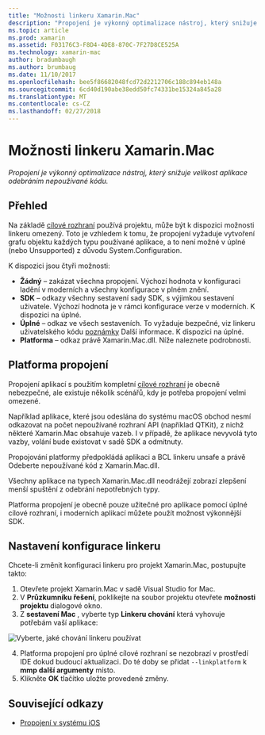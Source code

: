 ```yaml
---
title: "Možnosti linkeru Xamarin.Mac"
description: "Propojení je výkonný optimalizace nástroj, který snižuje velikost aplikace odebráním nepoužívané kódu."
ms.topic: article
ms.prod: xamarin
ms.assetid: F03176C3-F8D4-4DE8-870C-7F27D8CE525A
ms.technology: xamarin-mac
author: bradumbaugh
ms.author: brumbaug
ms.date: 11/10/2017
ms.openlocfilehash: bee5f86682048fcd72d2212706c188c894eb148a
ms.sourcegitcommit: 6cd40d190abe38edd50fc74331be15324a845a28
ms.translationtype: MT
ms.contentlocale: cs-CZ
ms.lasthandoff: 02/27/2018
---
```

# <a name="xamarinmac-linker-options"></a>Možnosti linkeru Xamarin.Mac

_Propojení je výkonný optimalizace nástroj, který snižuje velikost aplikace odebráním nepoužívané kódu._

## <a name="overview"></a>Přehled

Na základě [cílové rozhraní](~/mac/platform/target-framework.md) používá projektu, může být k dispozici možnosti linkeru omezený. Toto je vzhledem k tomu, že propojení vyžaduje vytvoření grafu objektu každých typu používané aplikace, a to není možné v úplné (nebo Unsupported) z důvodu System.Configuration.

K dispozici jsou čtyři možnosti:

- **Žádný** – zakázat všechna propojení. Výchozí hodnota v konfiguraci ladění v moderních a všechny konfigurace v plném znění.
- **SDK** – odkazy všechny sestavení sady SDK, s výjimkou sestavení uživatele. Výchozí hodnota je v rámci konfigurace verze v moderních. K dispozici na úplné.
- **Úplné** – odkaz ve všech sestaveních. To vyžaduje bezpečné, viz linkeru uživatelského kódu [poznámky](~/ios/deploy-test/linker.md) Další informace. K dispozici na úplné.
- **Platforma** – odkaz právě Xamarin.Mac.dll. Níže naleznete podrobnosti.

## <a name="platform-linking"></a>Platforma propojení

Propojení aplikací s použitím kompletní [cílové rozhraní](~/mac/platform/target-framework.md) je obecně nebezpečné, ale existuje několik scénářů, kdy je potřeba propojení velmi omezené.

Například aplikace, které jsou odeslána do systému macOS obchod nesmí odkazovat na počet nepoužívané rozhraní API (například QTKit), z nichž některé Xamarin.Mac obsahuje vazeb. I v případě, že aplikace nevyvolá tyto vazby, volání bude existovat v sadě SDK a odmítnuty.

Propojování platformy předpokládá aplikaci a BCL linkeru unsafe a právě Odeberte nepoužívané kód z Xamarin.Mac.dll. 

Všechny aplikace na typech Xamarin.Mac.dll neodrážejí zobrazí zlepšení menší spuštění z odebrání nepotřebných typy.

Platforma propojení je obecně pouze užitečné pro aplikace pomocí úplné cílové rozhraní, i moderních aplikací můžete použít možnost výkonnější SDK.

## <a name="setting-the-linker-configuration"></a>Nastavení konfigurace linkeru

Chcete-li změnit konfiguraci linkeru pro projekt Xamarin.Mac, postupujte takto:

1. Otevřete projekt Xamarin.Mac v sadě Visual Studio for Mac.
2. V **Průzkumníku řešení**, poklikejte na soubor projektu otevřete **možnosti projektu** dialogové okno.
3. Z **sestavení Mac** , vyberte typ **Linkeru chování** která vyhovuje potřebám vaší aplikace:

  ![Vyberte, jaké chování linkeru používat](linker-images/link-behavior.png "zvolte jaké chování linkeru používat")

4. Platforma propojení pro úplné cílové rozhraní se nezobrazí v prostředí IDE dokud budoucí aktualizaci. Do té doby se přidat `--linkplatform` k **mmp další argumenty** místo.
5. Klikněte **OK** tlačítko uložte provedené změny.


## <a name="related-links"></a>Související odkazy

- [Propojení v systému iOS](~/ios/deploy-test/linker.md)
